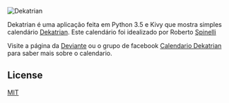 ![Dekatrian](https://raw.githubusercontent.com/lariodiniz/Dekatrian/master/img/logo.png)

Dekatrian é uma aplicação feita em Python 3.5 e Kivy que mostra simples calendário [Dekatrian](http://www.deviante.com.br/noticias/dekatrian-um-calendario-minimamente-decente/). 
Este calendário foi idealizado por Roberto [Spinelli](https://twitter.com/peninha_13)

Visite a página da [Deviante](http://www.deviante.com.br) ou o grupo de facebook [Calendario Dekatrian](https://pt-br.facebook.com/dekatrian/) para saber mais sobre o calendario.


## License

[MIT](https://github.com/lariodiniz/Dekatrian/blob/master/LICENSE.md)